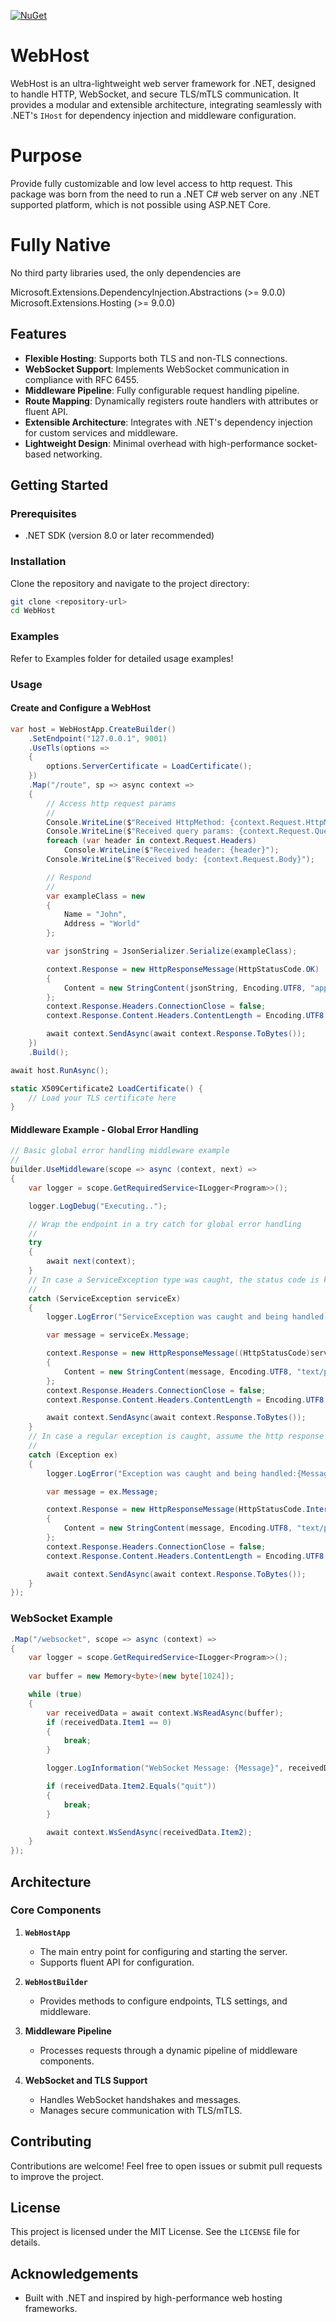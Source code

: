 [![NuGet](https://img.shields.io/nuget/v/WebHost.svg)](https://www.nuget.org/packages/WebHost/)

# WebHost

WebHost is an ultra-lightweight web server framework for .NET, designed to handle HTTP, WebSocket, and secure TLS/mTLS communication. It provides a modular and extensible architecture, integrating seamlessly with .NET's `IHost` for dependency injection and middleware configuration.

# Purpose

Provide fully customizable and low level access to http request. This package was born from the need to run a .NET C# web server on any .NET supported platform, which is not possible using ASP.NET Core.

# Fully Native

No third party libraries used, the only dependencies are

Microsoft.Extensions.DependencyInjection.Abstractions (>= 9.0.0)
Microsoft.Extensions.Hosting (>= 9.0.0)

## Features

- **Flexible Hosting**: Supports both TLS and non-TLS connections.
- **WebSocket Support**: Implements WebSocket communication in compliance with RFC 6455.
- **Middleware Pipeline**: Fully configurable request handling pipeline.
- **Route Mapping**: Dynamically registers route handlers with attributes or fluent API.
- **Extensible Architecture**: Integrates with .NET's dependency injection for custom services and middleware.
- **Lightweight Design**: Minimal overhead with high-performance socket-based networking.

## Getting Started

### Prerequisites

- .NET SDK (version 8.0 or later recommended)

### Installation

Clone the repository and navigate to the project directory:

```bash
git clone <repository-url>
cd WebHost
```

### Examples

Refer to Examples folder for detailed usage examples!

### Usage

#### Create and Configure a WebHost

```csharp
var host = WebHostApp.CreateBuilder()
    .SetEndpoint("127.0.0.1", 9001)
    .UseTls(options =>
    {
        options.ServerCertificate = LoadCertificate();
    })
    .Map("/route", sp => async context =>
    {
        // Access http request params
        //
        Console.WriteLine($"Received HttpMethod: {context.Request.HttpMethod}");
        Console.WriteLine($"Received query params: {context.Request.QueryParameters}");
        foreach (var header in context.Request.Headers)
            Console.WriteLine($"Received header: {header}");
        Console.WriteLine($"Received body: {context.Request.Body}");

        // Respond
        //
        var exampleClass = new
        {
            Name = "John",
            Address = "World"
        };

        var jsonString = JsonSerializer.Serialize(exampleClass);

        context.Response = new HttpResponseMessage(HttpStatusCode.OK)
        {
            Content = new StringContent(jsonString, Encoding.UTF8, "application/json"),
        };
        context.Response.Headers.ConnectionClose = false;
        context.Response.Content.Headers.ContentLength = Encoding.UTF8.GetByteCount(jsonString);

        await context.SendAsync(await context.Response.ToBytes());
    })
    .Build();

await host.RunAsync();

static X509Certificate2 LoadCertificate() {
    // Load your TLS certificate here
}
```

#### Middleware Example - Global Error Handling

```csharp
// Basic global error handling middleware example
//
builder.UseMiddleware(scope => async (context, next) =>
{
    var logger = scope.GetRequiredService<ILogger<Program>>();

    logger.LogDebug("Executing..");

    // Wrap the endpoint in a try catch for global error handling
    //
    try
    {
        await next(context);
    }
    // In case a ServiceException type was caught, the status code is known to be used on the http response
    // 
    catch (ServiceException serviceEx)
    {
        logger.LogError("ServiceException was caught and being handled:{Message}", serviceEx.Message);

        var message = serviceEx.Message;

        context.Response = new HttpResponseMessage((HttpStatusCode)serviceEx.StatusCode)
        {
            Content = new StringContent(message, Encoding.UTF8, "text/pain"),
        };
        context.Response.Headers.ConnectionClose = false;
        context.Response.Content.Headers.ContentLength = Encoding.UTF8.GetByteCount(message);

        await context.SendAsync(await context.Response.ToBytes());
    }
    // In case a regular exception is caught, assume the http response status code to be 500
    //
    catch (Exception ex)
    {
        logger.LogError("Exception was caught and being handled:{Message}", ex.Message);

        var message = ex.Message;

        context.Response = new HttpResponseMessage(HttpStatusCode.InternalServerError)
        {
            Content = new StringContent(message, Encoding.UTF8, "text/pain"),
        };
        context.Response.Headers.ConnectionClose = false;
        context.Response.Content.Headers.ContentLength = Encoding.UTF8.GetByteCount(message);

        await context.SendAsync(await context.Response.ToBytes());
    }
});
```

### WebSocket Example

```csharp
.Map("/websocket", scope => async (context) =>
{
    var logger = scope.GetRequiredService<ILogger<Program>>();
    
    var buffer = new Memory<byte>(new byte[1024]);

    while (true)
    {
        var receivedData = await context.WsReadAsync(buffer);
        if (receivedData.Item1 == 0)
        {
            break;
        }

        logger.LogInformation("WebSocket Message: {Message}", receivedData.Item2);

        if (receivedData.Item2.Equals("quit"))
        {
            break;
        }

        await context.WsSendAsync(receivedData.Item2);
    }
});
```

## Architecture

### Core Components

1. **`WebHostApp`**
   - The main entry point for configuring and starting the server.
   - Supports fluent API for configuration.

2. **`WebHostBuilder`**
   - Provides methods to configure endpoints, TLS settings, and middleware.

3. **Middleware Pipeline**
   - Processes requests through a dynamic pipeline of middleware components.

4. **WebSocket and TLS Support**
   - Handles WebSocket handshakes and messages.
   - Manages secure communication with TLS/mTLS.

## Contributing

Contributions are welcome! Feel free to open issues or submit pull requests to improve the project.

## License

This project is licensed under the MIT License. See the `LICENSE` file for details.

## Acknowledgements

- Built with .NET and inspired by high-performance web hosting frameworks.

